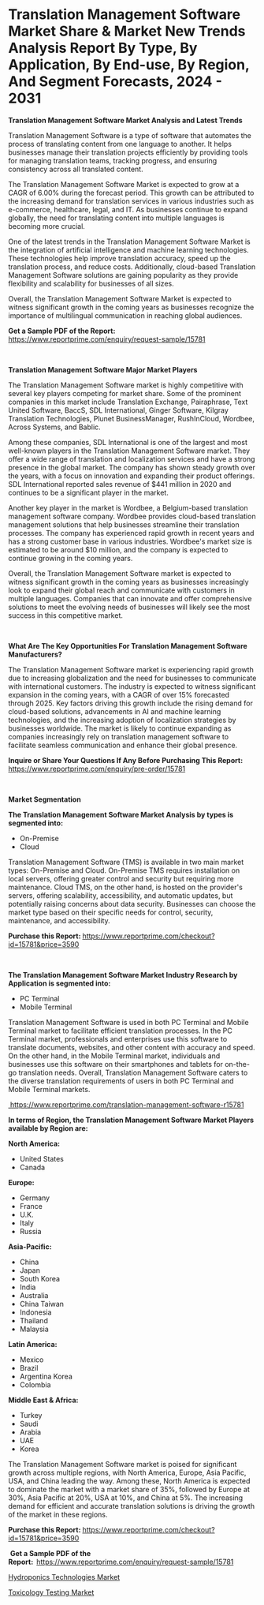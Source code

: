 <p><h1>Translation Management Software Market Share & Market New Trends Analysis Report By Type, By Application, By End-use, By Region, And Segment Forecasts, 2024 - 2031</h1></p><p><strong>Translation Management Software Market Analysis and Latest Trends</strong></p>
<p><p>Translation Management Software is a type of software that automates the process of translating content from one language to another. It helps businesses manage their translation projects efficiently by providing tools for managing translation teams, tracking progress, and ensuring consistency across all translated content.</p><p>The Translation Management Software Market is expected to grow at a CAGR of 6.00% during the forecast period. This growth can be attributed to the increasing demand for translation services in various industries such as e-commerce, healthcare, legal, and IT. As businesses continue to expand globally, the need for translating content into multiple languages is becoming more crucial.</p><p>One of the latest trends in the Translation Management Software Market is the integration of artificial intelligence and machine learning technologies. These technologies help improve translation accuracy, speed up the translation process, and reduce costs. Additionally, cloud-based Translation Management Software solutions are gaining popularity as they provide flexibility and scalability for businesses of all sizes.</p><p>Overall, the Translation Management Software Market is expected to witness significant growth in the coming years as businesses recognize the importance of multilingual communication in reaching global audiences.</p></p>
<p><strong>Get a Sample PDF of the Report:&nbsp;</strong> <a href="https://www.reportprime.com/enquiry/request-sample/15781">https://www.reportprime.com/enquiry/request-sample/15781</a></p>
<p>&nbsp;</p>
<p><strong>Translation Management Software Major Market Players</strong></p>
<p><p>The Translation Management Software market is highly competitive with several key players competing for market share. Some of the prominent companies in this market include Translation Exchange, Pairaphrase, Text United Software, BaccS, SDL International, Ginger Software, Kilgray Translation Technologies, Plunet BusinessManager, RushInCloud, Wordbee, Across Systems, and Bablic.</p><p>Among these companies, SDL International is one of the largest and most well-known players in the Translation Management Software market. They offer a wide range of translation and localization services and have a strong presence in the global market. The company has shown steady growth over the years, with a focus on innovation and expanding their product offerings. SDL International reported sales revenue of $441 million in 2020 and continues to be a significant player in the market.</p><p>Another key player in the market is Wordbee, a Belgium-based translation management software company. Wordbee provides cloud-based translation management solutions that help businesses streamline their translation processes. The company has experienced rapid growth in recent years and has a strong customer base in various industries. Wordbee's market size is estimated to be around $10 million, and the company is expected to continue growing in the coming years.</p><p>Overall, the Translation Management Software market is expected to witness significant growth in the coming years as businesses increasingly look to expand their global reach and communicate with customers in multiple languages. Companies that can innovate and offer comprehensive solutions to meet the evolving needs of businesses will likely see the most success in this competitive market.</p></p>
<p>&nbsp;</p>
<p><strong>What Are The Key Opportunities For Translation Management Software Manufacturers?</strong></p>
<p><p>The Translation Management Software market is experiencing rapid growth due to increasing globalization and the need for businesses to communicate with international customers. The industry is expected to witness significant expansion in the coming years, with a CAGR of over 15% forecasted through 2025. Key factors driving this growth include the rising demand for cloud-based solutions, advancements in AI and machine learning technologies, and the increasing adoption of localization strategies by businesses worldwide. The market is likely to continue expanding as companies increasingly rely on translation management software to facilitate seamless communication and enhance their global presence.</p></p>
<p><strong>Inquire or Share Your Questions If Any Before Purchasing This Report:</strong> <a href="https://www.reportprime.com/enquiry/pre-order/15781">https://www.reportprime.com/enquiry/pre-order/15781</a></p>
<p>&nbsp;</p>
<p><strong>Market Segmentation</strong></p>
<p><strong>The Translation Management Software Market Analysis by types is segmented into:</strong></p>
<p><ul><li>On-Premise</li><li>Cloud</li></ul></p>
<p><p>Translation Management Software (TMS) is available in two main market types: On-Premise and Cloud. On-Premise TMS requires installation on local servers, offering greater control and security but requiring more maintenance. Cloud TMS, on the other hand, is hosted on the provider's servers, offering scalability, accessibility, and automatic updates, but potentially raising concerns about data security. Businesses can choose the market type based on their specific needs for control, security, maintenance, and accessibility.</p></p>
<p><strong>Purchase this Report:&nbsp;</strong><a href="https://www.reportprime.com/checkout?id=15781&price=3590">https://www.reportprime.com/checkout?id=15781&price=3590</a></p>
<p>&nbsp;</p>
<p><strong>The Translation Management Software Market Industry Research by Application is segmented into:</strong></p>
<p><ul><li>PC Terminal</li><li>Mobile Terminal</li></ul></p>
<p><p>Translation Management Software is used in both PC Terminal and Mobile Terminal market to facilitate efficient translation processes. In the PC Terminal market, professionals and enterprises use this software to translate documents, websites, and other content with accuracy and speed. On the other hand, in the Mobile Terminal market, individuals and businesses use this software on their smartphones and tablets for on-the-go translation needs. Overall, Translation Management Software caters to the diverse translation requirements of users in both PC Terminal and Mobile Terminal markets.</p></p>
<p><a href="https://www.reportprime.com/translation-management-software-r15781">&nbsp;https://www.reportprime.com/translation-management-software-r15781</a></p>
<p><strong>In terms of Region, the Translation Management Software Market Players available by Region are:</strong></p>
<p>
    <p> <strong> North America: </strong>
        <ul>
            <li>United States</li>
            <li>Canada</li>
        </ul>
        </p> 
    <p> <strong> Europe: </strong>
        <ul>
            <li>Germany</li>
            <li>France</li>
            <li>U.K.</li>
            <li>Italy</li>
            <li>Russia</li>
        </ul>
        </p> 
    <p> <strong> Asia-Pacific: </strong>
        <ul>
            <li>China</li>
            <li>Japan</li>
            <li>South Korea</li>
            <li>India</li>
            <li>Australia</li>
            <li>China Taiwan</li>
            <li>Indonesia</li>
            <li>Thailand</li>
            <li>Malaysia</li>
        </ul>
        </p> 
    <p> <strong> Latin America: </strong>
        <ul>
            <li>Mexico</li>
            <li>Brazil</li>
            <li>Argentina Korea</li>
            <li>Colombia</li>
        </ul>
        </p> 
    <p> <strong> Middle East & Africa: </strong>
        <ul>
            <li>Turkey</li>
            <li>Saudi</li>
            <li>Arabia</li>
            <li>UAE</li>
            <li>Korea</li>
        </ul>
    </p>
    </p>
<p><p>The Translation Management Software market is poised for significant growth across multiple regions, with North America, Europe, Asia Pacific, USA, and China leading the way. Among these, North America is expected to dominate the market with a market share of 35%, followed by Europe at 30%, Asia Pacific at 20%, USA at 10%, and China at 5%. The increasing demand for efficient and accurate translation solutions is driving the growth of the market in these regions.</p></p>
<p><strong>Purchase this Report: </strong><a href="https://www.reportprime.com/checkout?id=15781&price=3590">https://www.reportprime.com/checkout?id=15781&price=3590</a></p>
<p>&nbsp;<strong>Get a Sample PDF of the Report:&nbsp;&nbsp;</strong><a href="https://www.reportprime.com/enquiry/request-sample/15781">https://www.reportprime.com/enquiry/request-sample/15781</a></p>
<p><strong></strong></p>
<p><p><a href="https://github.com/peachesmcdowel1/Market-Research-Report-List-2/blob/main/hydroponics-technologies-market.md">Hydroponics Technologies Market</a></p><p><a href="https://github.com/edytherolanlouisejk1miz0wig/Market-Research-Report-List-2/blob/main/toxicology-testing-market.md">Toxicology Testing Market</a></p></p>